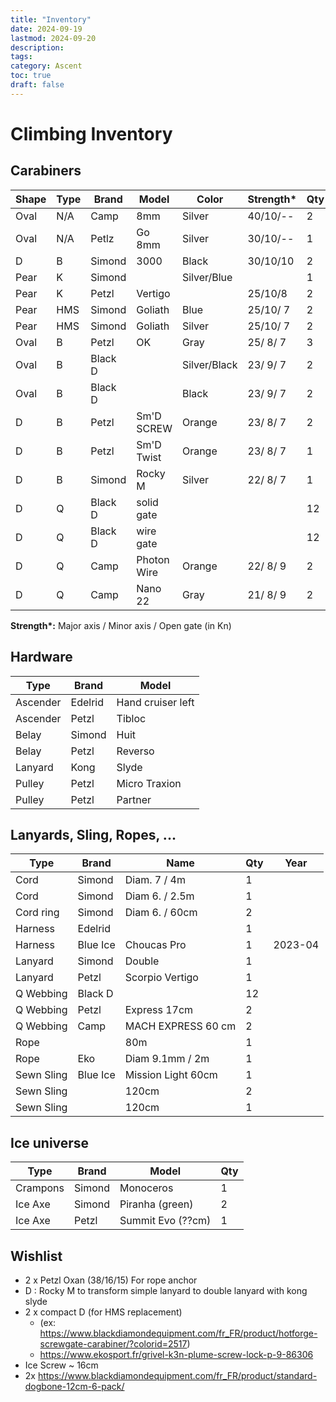 ```yaml
---
title: "Inventory"
date: 2024-09-19
lastmod: 2024-09-20
description:
tags:
category: Ascent
toc: true
draft: false
---
```

# Climbing Inventory
## Carabiners
| Shape | Type | Brand   | Model       | Color        | Strength* | Qty |
| ----- | ---- | ------- | ----------- | ------------ | --------- | --- |
| Oval  | N/A  | Camp    | 8mm         | Silver       | 40/10/--  | 2   |
| Oval  | N/A  | Petlz   | Go 8mm      | Silver       | 30/10/--  | 1   |
| D     | B    | Simond  | 3000        | Black        | 30/10/10  | 2   |
| Pear  | K    | Simond  |             | Silver/Blue  |           | 1   |
| Pear  | K    | Petzl   | Vertigo     |              | 25/10/8   | 2   |
| Pear  | HMS  | Simond  | Goliath     | Blue         | 25/10/ 7  | 2   |
| Pear  | HMS  | Simond  | Goliath     | Silver       | 25/10/ 7  | 2   |
| Oval  | B    | Petzl   | OK          | Gray         | 25/ 8/ 7  | 3   |
| Oval  | B    | Black D |             | Silver/Black | 23/ 9/ 7  | 2   |
| Oval  | B    | Black D |             | Black        | 23/ 9/ 7  | 2   |
| D     | B    | Petzl   | Sm'D SCREW  | Orange       | 23/ 8/ 7  | 2   |
| D     | B    | Petzl   | Sm'D Twist  | Orange       | 23/ 8/ 7  | 1   |
| D     | B    | Simond  | Rocky M     | Silver       | 22/ 8/ 7  | 1   |
| D     | Q    | Black D | solid gate  |              |           | 12  |
| D     | Q    | Black D | wire gate   |              |           | 12  |
| D     | Q    | Camp    | Photon Wire | Orange       | 22/ 8/ 9  | 2   |
| D     | Q    | Camp    | Nano 22     | Gray         | 21/ 8/ 9  | 2   |
**Strength\*:** Major axis / Minor axis / Open gate (in Kn)

## Hardware
| Type     | Brand   | Model             |
| -------- | ------- | ----------------- |
| Ascender | Edelrid | Hand cruiser left |
| Ascender | Petzl   | Tibloc            |
| Belay    | Simond  | Huit              |
| Belay    | Petzl   | Reverso           |
| Lanyard  | Kong    | Slyde             |
| Pulley   | Petzl   | Micro Traxion     |
| Pulley   | Petzl   | Partner           |

## Lanyards, Sling, Ropes, ...
| Type       | Brand    | Name               | Qty | Year    |
| ---------- | -------- | ------------------ | --- | ------- |
| Cord       | Simond   | Diam. 7 / 4m       |   1 |         |
| Cord       | Simond   | Diam 6. / 2.5m     |   1 |         |
| Cord ring  | Simond   | Diam 6. / 60cm     |   2 |         |
| Harness    | Edelrid  |                    |   1 |         |
| Harness    | Blue Ice | Choucas Pro        |   1 | 2023-04 |
| Lanyard    | Simond   | Double             |   1 |         |
| Lanyard    | Petzl    | Scorpio Vertigo    |   1 |         |
| Q Webbing  | Black D  |                    |  12 |         |
| Q Webbing  | Petzl    | Express 17cm       |   2 |         |
| Q Webbing  | Camp     | MACH EXPRESS 60 cm |   2 |         |
| Rope       |          | 80m                |   1 |         |
| Rope       | Eko      | Diam 9.1mm / 2m    |   1 |         |
| Sewn Sling | Blue Ice | Mission Light 60cm |   1 |         |
| Sewn Sling |          | 120cm              |   2 |         |
| Sewn Sling |          | 120cm              |   1 |         |

## Ice universe
| Type     | Brand   | Model           | Qty |
| -------- | ------- | --------------- | --- |
| Crampons | Simond  | Monoceros         | 1 |
| Ice Axe  | Simond  | Piranha (green)   | 2 |
| Ice Axe  | Petzl   | Summit Evo (??cm) | 1 |     

## Wishlist

- 2 x Petzl Oxan (38/16/15) For rope anchor
- D : Rocky M to transform simple lanyard to double lanyard with kong slyde
- 2 x compact D (for HMS replacement)
	- (ex: https://www.blackdiamondequipment.com/fr_FR/product/hotforge-screwgate-carabiner/?colorid=2517)
	- https://www.ekosport.fr/grivel-k3n-plume-screw-lock-p-9-86306
- Ice Screw ~ 16cm
- 2x https://www.blackdiamondequipment.com/fr_FR/product/standard-dogbone-12cm-6-pack/
